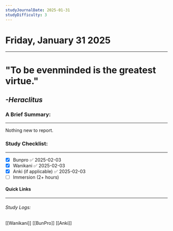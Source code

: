 ```yaml
---
studyJournalDate: 2025-01-31
studyDifficulty: 3
---
```


# Friday, January 31 2025
---
# "To be evenminded is the greatest virtue."

## *-Heraclitus*


### A Brief Summary:
---
Nothing new to report.

### Study Checklist:
---
- [x] Bunpro ✅ 2025-02-03
- [x] Wanikani ✅ 2025-02-03
- [x] Anki (if applicable) ✅ 2025-02-03
- [ ] Immersion (2+ hours)

#### Quick Links
---
###### Study Logs:
[[Wanikani]]
[[BunPro]]
[[Anki]]